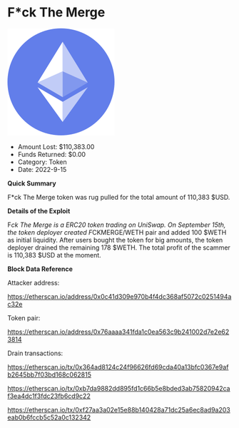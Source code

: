 # F*ck The Merge
![F*ck The Merge](/rektimages/F*ck-The-Merge.png)
- Amount Lost: $110,383.00
- Funds Returned: $0.00
- Category: Token
- Date: 2022-9-15

**Quick Summary**

F*ck The Merge token was rug pulled for the total amount of 110,383 $USD.

  


 **Details of the Exploit**

F*ck The Merge is a ERC20 token trading on UniSwap. On September 15th, the token deployer created F*CKMERGE/WETH pair and added 100 $WETH as initial liquidity. After users bought the token for big amounts, the token deployer drained the remaining 178 $WETH. The total profit of the scammer is 110,383 $USD at the moment. 

  


 **Block Data Reference**

Attacker address:

https://etherscan.io/address/0x0c41d309e970b4f4dc368af5072c0251494ac32e

  


Token pair:

https://etherscan.io/address/0x76aaaa341fda1c0ea563c9b241002d7e2e623814

  


Drain transactions:

https://etherscan.io/tx/0x364ad8124c24f96626fd69cda40a13bfc0367e9afb2645bb7f03bd168c062815

https://etherscan.io/tx/0xb7da9882dd895fd1c66b5e8bded3ab75820942caf3ea4dc1f3fdc23fb6cd9c22

https://etherscan.io/tx/0xf27aa3a02e15e88b140428a71dc25a6ec8ad9a203eab0b6fccb5c52a0c132342



